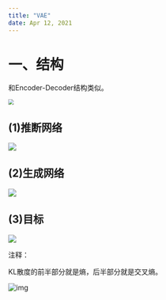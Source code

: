 ```yaml
---
title: "VAE"
date: Apr 12, 2021
---
```


# 一、结构

和Encoder-Decoder结构类似。

<img src="https://pic3.zhimg.com/v2-dda0855d2d3e00e786956a827b1c5f26_r.jpg" style="zoom:67%;" />

## (1)推断网络

![](https://pic2.zhimg.com/v2-cb2ba0c3c7ed6906fdc8d3c28fdd5e91_b.jpg)

## (2)生成网络

![](https://pic1.zhimg.com/v2-eac1f3c744ec6abe523335dedfec97f4_b.jpg)

## (3)目标

![](https://pic2.zhimg.com/v2-9562ab5aa2df76c4d8071d061554b535_b.jpg)

注释：

KL散度的前半部分就是熵，后半部分就是交叉熵。

![img](https://pic2.zhimg.com/v2-b457c02e3ad3bdcbc4873af8df86f119_b.jpg)